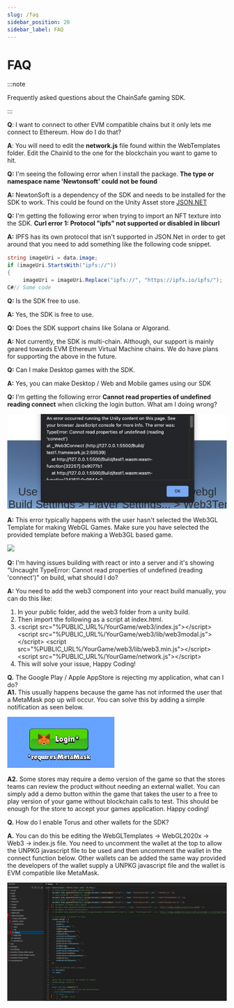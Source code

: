 ```yaml
---
slug: /faq
sidebar_position: 20
sidebar_label: FAQ
---
```



# FAQ

:::note

Frequently asked questions about the ChainSafe gaming SDK.

:::

**Q**: I want to connect to other EVM compatible chains but it only lets me connect to Ethereum. How do I do that?

**A**: You will need to edit the **network.js** file found within the WebTemplates folder. Edit the ChainId to the one for the blockchain you want to game to hit.

**Q:**  I'm seeing the following error when I install the package. **The type or namespace name 'Newtonsoft' could not be found**

**A:** NewtonSoft is a dependency of the SDK and needs to be installed for the SDK to work. This could be found on the Unity Asset store [JSON.NET](https://assetstore.unity.com/packages/tools/input-management/json-net-for-unity-11347)

**Q:** I'm getting the following error when trying to import an NFT texture into the SDK. **Curl error 1: Protocol "ipfs" not supported or disabled in libcurl**

**A:** IPFS has its own protocol that isn't supported in JSON.Net in order to get around that you need to add something like the following code snippet.

```csharp
string imageUri = data.image;
if (imageUri.StartsWith("ipfs://"))
{
     imageUri = imageUri.Replace("ipfs://", "https://ipfs.io/ipfs/");
C#// Some code
```

**Q:** Is the SDK free to use.&#x20;

**A:** Yes, the SDK is free to use.

**Q:** Does the SDK support chains like Solana or Algorand.

**A:** Not currently, the SDK is multi-chain. Although, our support is mainly geared towards EVM Ethereum Virtual Machine chains. We do have plans for supporting the above in the future.

**Q:** Can I make Desktop games with the SDK.

**A:** Yes, you can make Desktop / Web and Mobile games using our SDK

**Q:** I'm getting the following error **Cannot read properties of undefined reading connect** when clicking the login button. What am I doing wrong?

![](assets/image0.jpg)

**A:** This error typically happens with the user hasn't selected the Web3GL Template for making WebGL Games. Make sure you have selected the provided template before making a Web3GL based game.

![](assets/webgl\_template.png)

**Q:** I'm having issues building with react or into a server and it's showing "Uncaught TypeError: Cannot read properties of undefined (reading 'connect')" on build, what should I do?

**A:**  You need to add the web3 component into your react build manually, you can do this like:

1. &#x20;In your public folder, add the web3 folder from a unity build.
2. Then import the following as a script at index.html.
3. \<script src="%PUBLIC\_URL%/YourGame/web3/index.js">\</script> \<script src="%PUBLIC\_URL%/YourGame/web3/lib/web3modal.js">\</script> \<script src="%PUBLIC\_URL%/YourGame/web3/lib/web3.min.js">\</script> \<script src="%PUBLIC\_URL%/YourGame/network.js">\</script>
4. This will solve your issue, Happy Coding!

**Q.** The Google Play / Apple AppStore is rejecting my application, what can I do?\
**A1.** This usually happens because the game has not informed the user that a MetaMask pop up will occur. You can solve this by adding a simple notification as seen below.

![](assets/reqMetamask.png)

**A2.** Some stores may require a demo version of the game so that the stores teams can review the product without needing an external wallet. You can simply add a demo button within the game that takes the user to a free to play version of your game without blockchain calls to test. This should be enough for the store to accept your games application. Happy coding!

**Q.** How do I enable Torus and other wallets for the SDK?

**A.** You can do this be editing the WebGLTemplates -> WebGL2020x -> Web3 -> index.js file. You need to uncomment the wallet at the top to allow the UNPKG javascript file to be used and then uncomment the wallet in the connect function below. Other wallets can be added the same way provided the developers of the wallet supply a UNPKG javascript file and the wallet is EVM compatible like MetaMask.

![](assets/EnablingAlternateWallets.png)
